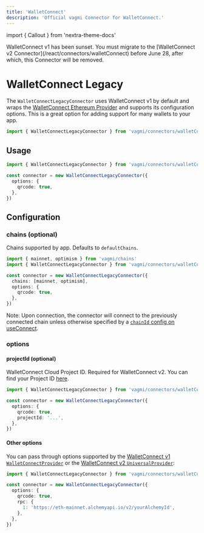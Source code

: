 ```yaml
---
title: 'WalletConnect'
description: 'Official vagmi Connector for WalletConnect.'
---
```


import { Callout } from 'nextra-theme-docs'

<Callout type="error">
  WalletConnect v1 has been sunset. You must migrate to the [WalletConnect v2
  Connector](/react/connectors/walletConnect) before June 28, after which, this
  Connector will be removed.
</Callout>

# WalletConnect Legacy

The `WalletConnectLegacyConnector` uses WalletConnect v1 by default and wraps the [WalletConnect Ethereum Provider](https://walletconnect.com) and supports its configuration options. This is a great option for adding support for many wallets to your app.

```ts
import { WalletConnectLegacyConnector } from 'vagmi/connectors/walletConnectLegacy'
```

## Usage

```ts
import { WalletConnectLegacyConnector } from 'vagmi/connectors/walletConnectLegacy'

const connector = new WalletConnectLegacyConnector({
  options: {
    qrcode: true,
  },
})
```

## Configuration

### chains (optional)

Chains supported by app. Defaults to `defaultChains`.

```ts {5}
import { mainnet, optimism } from 'vagmi/chains'
import { WalletConnectLegacyConnector } from 'vagmi/connectors/walletConnectLegacy'

const connector = new WalletConnectLegacyConnector({
  chains: [mainnet, optimism],
  options: {
    qrcode: true,
  },
})
```

Note: Upon connection, the connector will connect to the previously connected chain unless otherwise specified by a [`chainId` config on useConnect](/react/hooks/useConnect#chainid-optional).

### options

#### projectId (optional)

WalletConnect Cloud Project ID. Required for WalletConnect v2. You can find your Project ID [here](https://cloud.walletconnect.com/sign-in).

```ts {7}
import { WalletConnectLegacyConnector } from 'vagmi/connectors/walletConnectLegacy'

const connector = new WalletConnectLegacyConnector({
  options: {
    qrcode: true,
    projectId: '...',
  },
})
```

#### Other options

You can pass through options supported by the [WalletConnect v1 `WalletConnectProvider`](https://github.com/WalletConnect/walletconnect-monorepo/blob/v1.0/packages/helpers/types/index.d.ts#L300-L314) or the [WalletConnect v2 `UniversalProvider`](https://github.com/WalletConnect/walletconnect-monorepo/blob/3f0f22b9b85294caed60cdf74f61363ce5ce686b/providers/universal-provider/src/types/misc.ts#L8-L16):

```ts {4-9}
import { WalletConnectLegacyConnector } from 'vagmi/connectors/walletConnectLegacy'

const connector = new WalletConnectLegacyConnector({
  options: {
    qrcode: true,
    rpc: {
      1: 'https://eth-mainnet.alchemyapi.io/v2/yourAlchemyId',
    },
  },
})
```